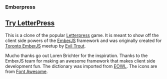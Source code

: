 ### Emberpress

## [Try LetterPress](http://emberpress.eviltrout.com)

This is a clone of the popular [Letterpress](https://itunes.apple.com/ca/app/letterpress-word-game/id526619424?mt=8)
game. It is meant to show off the client side powers of the [EmberJS](http://emberjs.org)
framework and was originally created for [Toronto EmberJS](http://torontoemberjs.com)
meetup by [Evil Trout](http://eviltrout.com).

Mucho thanks go out Loren Brichter for the inspiration. Thanks to the EmberJS 
team for making an awesome framework that makes client side development fun. 
The dictionary was imported from [EOWL](http://dreamsteep.com/projects/the-english-open-word-list.html).
The icons are from [Font Awesome](http://fortawesome.github.com/Font-Awesome).